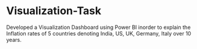 # Visualization-Task
Developed a Visualization Dashboard using Power BI inorder to explain the Inflation rates of 5 countries denoting India, US, UK, Germany, Italy over 10 years.
